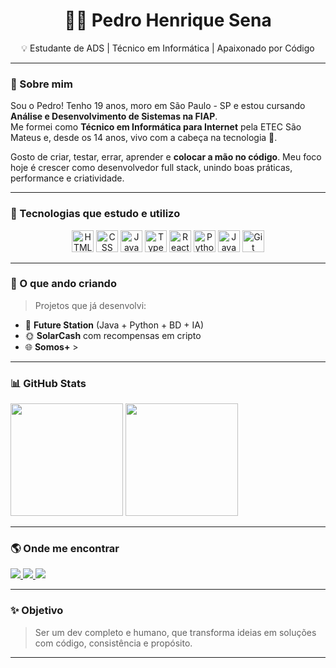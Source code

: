 <h1 align="center">👨‍💻 Pedro Henrique Sena</h1>

<p align="center">💡 Estudante de ADS | Técnico em Informática | Apaixonado por Código</p>

---

### 👋 Sobre mim

Sou o Pedro! Tenho 19 anos, moro em São Paulo - SP e estou cursando **Análise e Desenvolvimento de Sistemas na FIAP**.  
Me formei como **Técnico em Informática para Internet** pela ETEC São Mateus e, desde os 14 anos, vivo com a cabeça na tecnologia 🚀.

Gosto de criar, testar, errar, aprender e **colocar a mão no código**. Meu foco hoje é crescer como desenvolvedor full stack, unindo boas práticas, performance e criatividade.

---

### 🧰 Tecnologias que estudo e utilizo

<p align="center">
  <img src="https://cdn.jsdelivr.net/gh/devicons/devicon/icons/html5/html5-original.svg" title="HTML5" alt="HTML" width="35" />
  <img src="https://cdn.jsdelivr.net/gh/devicons/devicon/icons/css3/css3-original.svg" title="CSS3" alt="CSS" width="35" />
  <img src="https://cdn.jsdelivr.net/gh/devicons/devicon/icons/javascript/javascript-original.svg" title="JavaScript" alt="JavaScript" width="35" />
  <img src="https://cdn.jsdelivr.net/gh/devicons/devicon/icons/typescript/typescript-original.svg" title="TypeScript" alt="TypeScript" width="35" />
  <img src="https://cdn.jsdelivr.net/gh/devicons/devicon/icons/react/react-original.svg" title="React" alt="React" width="35" />
  <img src="https://cdn.jsdelivr.net/gh/devicons/devicon/icons/python/python-original.svg" title="Python" alt="Python" width="35" />
  <img src="https://cdn.jsdelivr.net/gh/devicons/devicon/icons/java/java-original.svg" title="Java" alt="Java" width="35" />
  <img src="https://cdn.jsdelivr.net/gh/devicons/devicon/icons/git/git-original.svg" title="Git" alt="Git" width="35" />
  
</p>

---

### 📌 O que ando criando  

> Projetos que já desenvolvi:

- 🚉 **Future Station** (Java + Python + BD + IA)
- 🌞 **SolarCash** com recompensas em cripto
- 🌐 **Somos+** > 

---

### 📊 GitHub Stats

<p align="left">
  <img height="180em" src="https://github-readme-stats.vercel.app/api?username=devpedrosena1&show_icons=true&theme=tokyonight&locale=pt-br" />
  <img height="180em" src="https://github-readme-stats.vercel.app/api/top-langs/?username=devpedrosena1&theme=tokyonight&layout=compact" />
</p>

---

### 🌎 Onde me encontrar

<p align="left">
  <a href="https://github.com/devpedrosena1" target="_blank">
    <img src="https://img.shields.io/badge/GitHub-devpedrosena1-000?style=for-the-badge&logo=github" />
  </a>
  <a href="https://www.linkedin.com/in/pedro-henrique-sena-a282b01ab/" target="_blank">
    <img src="https://img.shields.io/badge/LinkedIn-Pedro_H_Sena-0A66C2?style=for-the-badge&logo=linkedin&logoColor=white" />
  </a>
  <a href="https://www.youtube.com/@sena_fxl" target="_blank">
    <img src="https://img.shields.io/badge/Youtube-Sena_FXL-FF0000?style=for-the-badge&logo=youtube&logoColor=white" />
  </a>
</p>

---

### ✨ Objetivo

> Ser um dev completo e humano, que transforma ideias em soluções com código, consistência e propósito.

---

